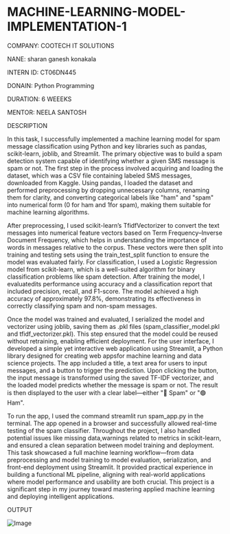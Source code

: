 # MACHINE-LEARNING-MODEL-IMPLEMENTATION-1

COMPANY: COOTECH IT SOLUTIONS

NANE: sharan ganesh konakala

INTERN ID: CT06DN445

DONAIN: Python Programming

DURATION: 6 WEEEKS

MENTOR: NEELA SANTOSH

DESCRIPTION

In this task, I successfully implemented a machine learning model for spam message classification using Python and key libraries such as pandas, scikit-learn, joblib, and Streamlit. The primary objective was to build a spam detection system capable of identifying whether a given SMS message is spam or not. The first step in the process involved acquiring and loading the dataset, which was a CSV file containing labeled SMS messages, downloaded from Kaggle. Using pandas, I loaded the dataset and performed preprocessing by dropping unnecessary columns, renaming them for clarity, and converting categorical labels like "ham" and "spam" into numerical form (0 for ham and 1for spam), making them suitable for machine learning algorithms.

After preprocessing, I used scikit-learn’s TfidfVectorizer to convert the text messages into numerical feature vectors based on Term Frequency–Inverse Document Frequency, which helps in understanding the importance of words in messages relative to the corpus. These vectors were then split into training and testing sets using the train_test_split function to ensure the model was evaluated fairly. For classification, I used a Logistic Regression model from scikit-learn, which is a well-suited algorithm for binary classification problems like spam detection. After training the model, I evaluatedits performance using accuracy and a classification report that included precision, recall, and F1-score. The model achieved a high accuracy of approximately 97.8%, demonstrating its effectiveness in correctly classifying spam and non-spam messages.

Once the model was trained and evaluated, I serialized the model and vectorizer using joblib, saving them as .pkl files (spam_classifier_model.pkl and tfidf_vectorizer.pkl). This step ensured that the model could be reused without retraining, enabling efficient deployment. For the user interface, I developed a simple yet interactive web application using Streamlit, a Python library designed for creating web appsfor machine learning and data science projects. The app included a title, a text area for users to input messages, and a button to trigger the prediction. Upon clicking the button, the input message is transformed using the saved TF-IDF vectorizer, and the loaded model predicts whether the message is spam or not. The result is then displayed to the user with a clear label—either "🔴 Spam" or "🟢 Ham".

To run the app, I used the command streamlit run spam_app.py in the terminal. The app opened in a browser and successfully allowed real-time testing of the spam classifier. Throughout the project, I also handled potential issues like missing data,warnings related to metrics in scikit-learn, and ensured a clean separation between model training and deployment. This task showcased a full machine learning workflow—from data preprocessing and model training to model evaluation, serialization, and front-end deployment using Streamlit. It provided practical experience in building a functional ML pipeline, aligning with real-world applications where model performance and usability are both crucial. This project is a significant step in my journey toward mastering applied machine learning and deploying intelligent applications.

OUTPUT

![Image](https://github.com/user-attachments/assets/9d8f8211-8c84-4c1c-8321-d857f3fc47e6)
